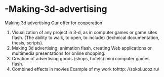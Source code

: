 -Making-3d-advertising
======================

 Making 3d advertising
Our offer for cooperation
1) Visualization of any project in 3-d, as in computer games or game sites flash. (The ability to walk, to open, to include)
(technical documentation, thesis, scripts).
2) Making 3d advertising, animation flash, creating Web applications or multimedia presentations for online shopping.
3) Creation of advertising goods (shops, hotels) mini computer games flash.
4) Combined effects in movies
Example of my work tohttp: //sokol.ucoz.ru/
